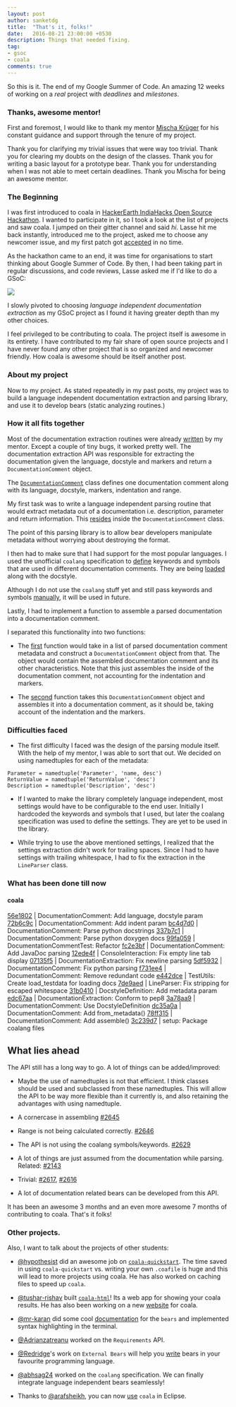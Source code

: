 ```yaml
---
layout: post
author: sanketdg
title:  "That's it, folks!"
date:   2016-08-21 23:00:00 +0530
description: Things that needed fixing.
tag:
- gsoc
- coala
comments: true
---
```


So this is it. The end of my Google Summer of Code. An amazing 12 weeks of
working on a *real* project with *deadlines* and *milestones*.

### Thanks, awesome mentor!

First and foremost, I would like to thank my mentor [Mischa Krüger] for his
constant guidance and support through the tenure of my project.

Thank you for clarifying my trivial issues that were way too trivial.
Thank you for clearing my doubts on the design of the classes.
Thank you for writing a basic layout for a prototype bear.
Thank you for understanding when I was not able to meet certain deadlines.
Thank you Mischa for being an awesome mentor.

### The Beginning

I was first introduced to coala in [HackerEarth IndiaHacks Open Source Hackathon].
I wanted to participate in it, so I took a look at the list of projects and saw
coala. I jumped on their gitter channel and said *hi*. Lasse hit me back instantly,
introduced me to the project, asked me to choose any newcomer issue, and my first
patch got [accepted] in no time.

As the hackathon came to an end, it was time for organisations to start thinking
about Google Summer of Code. By then, I had been taking part in regular discussions, and code reviews, Lasse asked me if I'd like to do a GSoC:

![](http://i.imgur.com/QbLSmwH.png)

I slowly pivoted to choosing *language independent documentation extraction*
as my GSoC project as I found it having greater depth than my other choices.

I feel privileged to be contributing to coala. The project itself is awesome
in its entirety. I have contributed to my fair share of open source projects
and I have never found any other project that is so organized and newcomer
friendly. How coala is awesome should be itself another post.

### About my project

Now to my project. As stated repeatedly in my past posts, my project was to
build a language independent documentation extraction and parsing library, and use
it to develop bears (static analyzing routines.)

### How it all fits together

Most of the documentation extraction routines were already [written] by my
mentor. Except a couple of tiny bugs, it worked pretty well. The documentation
extraction API was responsible for extracting the documentation given the
language, docstyle and markers and return a ``DocumentationComment`` object.

The [`DocumentationComment`] class defines one documentation comment along with
its language, docstyle, markers, indentation and range.

My first task was to write a language independent parsing routine that
would extract metadata out of a documentation i.e. description,
parameter and return information. This [resides] inside the
`DocumentationComment` class.

The point of this parsing library is to allow bear developers manipulate
metadata without worrying about destroying the format.

I then had to make sure that I had support for the most popular languages.
I used the unofficial `coalang` specification to [define] keywords and symbols
that are used in different documentation comments. They are being [loaded] along
with the docstyle.

Although I do not use the `coalang` stuff yet and still pass keywords and
symbols [manually], it will be used in future.

Lastly, I had to implement a function to assemble a parsed documentation
into a documentation comment.

I separated this functionality into two functions:

* The [first] function would take in a list of parsed documentation comment
metadata and construct a `DocumentationComment` object from that. The
object would contain the assembled documentation comment and its other
characteristics. Note that this just assembles the inside of the
documentation comment, not accounting for the indentation and markers.

* The [second] function takes this `DocumentationComment` object and assembles it
into a documentation comment, as it should be, taking account of the indentation
and the markers.

### Difficulties faced

* The first difficulty I faced was the design of the parsing module itself.
With the help of my mentor, I was able to sort that out. We decided on
using namedtuples for each of the metadata:

```
Parameter = namedtuple('Parameter', 'name, desc')
ReturnValue = namedtuple('ReturnValue', 'desc')
Description = namedtuple('Description', 'desc')
```

* If I wanted to make the library completely language independent, most settings
would have to be configurable to the end user. Initially I hardcoded the keywords
and symbols that I used, but later the coalang specification was used to define
the settings. They are yet to be used in the library.

* While trying to use the above mentioned settings, I realized that the settings
extraction didn't work for trailing spaces. Since I had to have settings with
trailing whitespace, I had to fix the extraction in the `LineParser` class.

### What has been done till now

#### coala

[56e1802] | DocumentationComment: Add language, docstyle param
[72b6c9c] | DocumentationComment: Add indent param
[bc4d7d0] | DocumentationComment: Parse python docstrings
[337b7c1] | DocumentationComment: Parse python doxygen docs
[99fa059] | DocumentationCommentTest: Refactor
[fc2e3bf] | DocumentationComment: Add JavaDoc parsing
[12ede4f] | ConsoleInteraction: Fix empty line tab display
[07135f5] | DocumentationExtraction: Fix newline parsing
[5df5932] | DocumentationComment: Fix python parsing
[f731ee4] | DocumentationComment: Remove redundant code
[e442dce] | TestUtils: Create load_testdata for loading docs
[7de9aed] | LineParser: Fix stripping for escaped whitespace
[31b0410] | DocstyleDefinition: Add metadata param
[edc67aa] | DocumentationExtraction: Conform to pep8
[3a78aa9] | DocumentationComment: Use DocstyleDefinition
[dc35a0a] | DocumentationComment: Add from_metadata()
[78ff315] | DocumentationComment: Add assemble()
[3c239d7] | setup: Package coalang files

## What lies ahead

The API still has a long way to go. A lot of things can be added/improved:

* Maybe the use of namedtuples is not that efficient. I think classes should be used and subclassed from these namedtuples. This will allow the API to be way
more flexible than it currently is, and also retaining the advantages with using
namedtuple.

* A cornercase in assembling [#2645]

* Range is not being calculated correctly. [#2646]

* The API is not using the coalang symbols/keywords. [#2629]

* A lot of things are just assumed from the documentation while parsing.
Related: [#2143]

* Trivial: [#2617], [#2616]

* A lot of documentation related bears can be developed from this API.

It has been an awesome 3 months and an even more awesome 7 months of contributing
to coala. That's it folks!

### Other projects.

Also, I want to talk about the projects of other students:

* [@hypothesist] did an awesome job on [`coala-quickstart`]. The time saved in using
  `coala-quickstart` vs. writing your own `.coafile` is huge and this will lead to
  more projects using coala. He has also worked on caching files to speed up `coala`.

* [@tushar-rishav] built [`coala-html`]! Its a web app for showing your coala results.
  He has also been working on a new [website] for coala.

* [@mr-karan] did some cool [documentation] for the `bears` and implemented syntax
  highlighting in the terminal.

* [@Adrianzatreanu] worked on the `Requirements` API.

* [@Redridge]'s work on `External Bears` will help you [write] bears in your
  favourite programming language.

* [@abhsag24] worked on the `coalang` specification. We can finally integrate
  language independent bears seamlessly!

* Thanks to [@arafsheikh], you can now [use] `coala` in Eclipse.

[Mischa Krüger]: https://github.com/Makman2

[accepted]: https://github.com/coala-analyzer/coala/pull/1195
[HackerEarth IndiaHacks Open Source Hackathon]: https://www.hackerearth.com/sprints/open-source-india-hacks-2016/
[@hypothesist]: https://github.com/hypothesist
[@mr-karan]: https://github.com/mr-karan
[@abhsag24]: https://github.com/abhsag24
[@Adrianzatreanu]: https://github.com/Adrianzatreanu
[@Redridge]: https://github.com/Redridge
[@arafsheikh]: https://github.com/arafsheikh
[@tushar-rishav]: https://github.com/tushar-rishav

[`coala-quickstart`]: https://github.com/coala-analyzer/coala-quickstart
[documentation]: https://gitlab.com/coala/website/
[use]: https://github.com/coala-analyzer/coala-eclipse
[`coala-html`]: https://github.com/coala-analyzer/coala-html
[website]: https://gitlab.com/coala/website/
[write]: http://coala.readthedocs.io/en/latest/Users/Tutorials/External_Bears.html

[3c239d7]: https://github.com/coala-analyzer/coala/commit/3c239d7
[78ff315]: https://github.com/coala-analyzer/coala/commit/78ff315
[dc35a0a]: https://github.com/coala-analyzer/coala/commit/dc35a0a
[3a78aa9]: https://github.com/coala-analyzer/coala/commit/3a78aa9
[edc67aa]: https://github.com/coala-analyzer/coala/commit/edc67aa
[31b0410]: https://github.com/coala-analyzer/coala/commit/31b0410
[7de9aed]: https://github.com/coala-analyzer/coala/commit/7de9aed
[e442dce]: https://github.com/coala-analyzer/coala/commit/e442dce
[f731ee4]: https://github.com/coala-analyzer/coala/commit/f731ee4
[5df5932]: https://github.com/coala-analyzer/coala/commit/5df5932
[07135f5]: https://github.com/coala-analyzer/coala/commit/07135f5
[12ede4f]: https://github.com/coala-analyzer/coala/commit/12ede4f
[fc2e3bf]: https://github.com/coala-analyzer/coala/commit/fc2e3bf
[99fa059]: https://github.com/coala-analyzer/coala/commit/99fa059
[337b7c1]: https://github.com/coala-analyzer/coala/commit/337b7c1
[bc4d7d0]: https://github.com/coala-analyzer/coala/commit/bc4d7d0
[72b6c9c]: https://github.com/coala-analyzer/coala/commit/72b6c9c
[56e1802]: https://github.com/coala-analyzer/coala/commit/56e1802

[#2645]: https://github.com/coala-analyzer/coala/issues/2645
[#2646]: https://github.com/coala-analyzer/coala/issues/2646
[#2629]: https://github.com/coala-analyzer/coala/issues/2629
[#2143]: https://github.com/coala-analyzer/coala/issues/2143
[#2617]: https://github.com/coala-analyzer/coala/issues/2617
[#2616]: https://github.com/coala-analyzer/coala/issues/2616

[resides]: https://github.com/coala-analyzer/coala/blob/master/coalib/bearlib/languages/documentation/DocumentationComment.py#L79
[written]: https://github.com/coala-analyzer/coala/blob/master/coalib/bearlib/languages/documentation/DocumentationExtraction.py
[manually]: https://github.com/coala-analyzer/coala/blob/master/coalib/bearlib/languages/documentation/DocumentationComment.py#L65
[first]: https://github.com/coala-analyzer/coala/blob/master/coalib/bearlib/languages/documentation/DocumentationComment.py#L146
[second]: https://github.com/coala-analyzer/coala/blob/master/coalib/bearlib/languages/documentation/DocumentationComment.py#L201
[`DocumentationComment`]: https://github.com/coala-analyzer/coala/blob/master/coalib/bearlib/languages/documentation/DocumentationComment.py#L9
[define]: https://github.com/coala-analyzer/coala/blob/master/coalib/bearlib/languages/documentation/default.coalang#L3-L5
[loaded]: https://github.com/coala-analyzer/coala/blob/master/coalib/bearlib/languages/documentation/DocstyleDefinition.py#L181-L184
